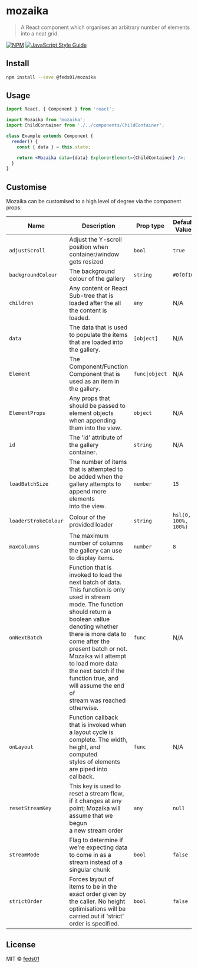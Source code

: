 # mozaika

> A React component which organises an arbitrary number of elements into a neat grid.

[![NPM](https://img.shields.io/npm/v/@feds01/mozaika.svg)](https://www.npmjs.com/package/@feds01/mozaika) [![JavaScript Style Guide](https://img.shields.io/badge/code_style-standard-brightgreen.svg)](https://standardjs.com)

## Install

```bash
npm install --save @feds01/mozaika
```

## Usage

```jsx
import React, { Component } from 'react';

import Mozaika from 'mozaika';
import ChildContainer from './../components/ChildContainer';

class Example extends Component {
  render() {
    const { data } = this.state;

    return <Mozaika data={data} ExplorerElement={ChildContainer} />;
  }
}
```

## Customise

Mozaika can be customised to a high level of degree via the component props:

| Name                 | Description                                                                                                                                                                                                                                                                                                                                                                  | Prop type      | Default Value        | Required                 |
| -------------------- | ---------------------------------------------------------------------------------------------------------------------------------------------------------------------------------------------------------------------------------------------------------------------------------------------------------------------------------------------------------------------------- | -------------- | -------------------- | ------------------------ |
| `adjustScroll`       | Adjust the Y-scroll position when container/window gets resized                                                                                                                                                                                                                                                                                                              | `bool`         | `true`               | `false`                  |
| `backgroundColour`   | The background colour of the gallery                                                                                                                                                                                                                                                                                                                                         | `string`       | `#0f0f10`            | `false`                  |
| `children`           | Any content or React Sub-tree that is loaded after the all the content is loaded.                                                                                                                                                                                                                                                                                            | `any`          | N/A                  | `false`                  |
| `data`               | The data that is used to populate the items that are loaded into the gallery.                                                                                                                                                                                                                                                                                                | `[object]`     | N/A                  | `true`                   |
| `Element`            | The Component/Function Component that is used as an item in the gallery.                                                                                                                                                                                                                                                                                                     | `func\|object` | N/A                  | `true`                   |
| `ElementProps`       | Any props that should be passed to element objects when appending them into the view.                                                                                                                                                                                                                                                                                        | `object`       | N/A                  | `false`                  |
| `id`                 | The 'id' attribute of the gallery container.                                                                                                                                                                                                                                                                                                                                 | `string`       | N/A                  | `true`                   |
| `loadBatchSize`      | The number of items that is attempted to be added when the gallery attempts to append more elements<br> into the view.                                                                                                                                                                                                                                                       | `number`       | `15`                 | `false`                  |
| `loaderStrokeColour` | Colour of the provided loader                                                                                                                                                                                                                                                                                                                                                | `string`       | `hsl(0, 100%, 100%)` | `false`                  |
| `maxColumns`         | The maximum number of columns the gallery can use to display items.                                                                                                                                                                                                                                                                                                          | `number`       | `8`                  | `false`                  |
| `onNextBatch`        | Function that is invoked to load the next batch of data. This function is only<br>used in stream mode. The function should return a boolean vallue denoting whether<br>there is more data to come after the present batch or not. Mozaika will attempt<br>to load more data the next batch if the function true, and will assume the end of<br>stream was reached otherwise. | `func`         | N/A                  | `true` when `streamMode` |
| `onLayout`           | Function callback that is invoked when a layout cycle is complete. The width, height, and computed<br> styles of elements are piped into callback.                                                                                                                                                                                                                           | `func`         | N/A                  | `false`                  |
| `resetStreamKey`     | This key is used to reset a stream flow, if it changes at any point; Mozaika will assume that we begun<br>a new stream order                                                                                                                                                                                                                                                 | `any`          | `null`               | `false`                  |
| `streamMode`         | Flag to determine if we're expecting data to come in as a stream instead of a singular chunk                                                                                                                                                                                                                                                                                 | `bool`         | `false`              | `false`                  |
| `strictOrder`        | Forces layout of items to be in the exact order given by the caller. No height optimisations will be<br>carried out if 'strict' order is specified.                                                                                                                                                                                                                          | `bool`         | `false`              | `false`                  |

## License

MIT © [feds01](https://github.com/feds01)
